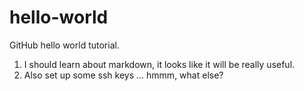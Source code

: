 hello-world
===========

GitHub hello world tutorial.

1. I should learn about markdown, it looks like it will be really useful.
2. Also set up some ssh keys
... hmmm, what else?

